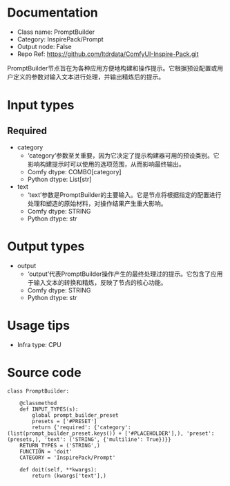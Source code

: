 # Documentation
- Class name: PromptBuilder
- Category: InspirePack/Prompt
- Output node: False
- Repo Ref: https://github.com/ltdrdata/ComfyUI-Inspire-Pack.git

PromptBuilder节点旨在为各种应用方便地构建和操作提示。它根据预设配置或用户定义的参数对输入文本进行处理，并输出精炼后的提示。

# Input types
## Required
- category
    - ‘category’参数至关重要，因为它决定了提示构建器可用的预设类别。它影响构建提示时可以使用的选项范围，从而影响最终输出。
    - Comfy dtype: COMBO[category]
    - Python dtype: List[str]
- text
    - ‘text’参数是PromptBuilder的主要输入。它是节点将根据指定的配置进行处理和塑造的原始材料，对操作结果产生重大影响。
    - Comfy dtype: STRING
    - Python dtype: str

# Output types
- output
    - ‘output’代表PromptBuilder操作产生的最终处理过的提示。它包含了应用于输入文本的转换和精炼，反映了节点的核心功能。
    - Comfy dtype: STRING
    - Python dtype: str

# Usage tips
- Infra type: CPU

# Source code
```
class PromptBuilder:

    @classmethod
    def INPUT_TYPES(s):
        global prompt_builder_preset
        presets = ['#PRESET']
        return {'required': {'category': (list(prompt_builder_preset.keys()) + ['#PLACEHOLDER'],), 'preset': (presets,), 'text': ('STRING', {'multiline': True})}}
    RETURN_TYPES = ('STRING',)
    FUNCTION = 'doit'
    CATEGORY = 'InspirePack/Prompt'

    def doit(self, **kwargs):
        return (kwargs['text'],)
```